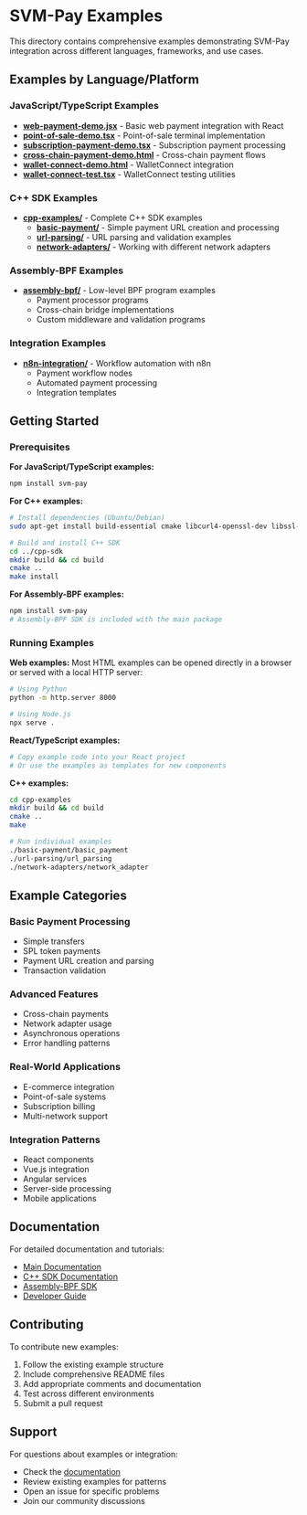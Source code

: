 # SVM-Pay Examples

This directory contains comprehensive examples demonstrating SVM-Pay integration across different languages, frameworks, and use cases.

## Examples by Language/Platform

### JavaScript/TypeScript Examples

- **[web-payment-demo.jsx](./web-payment-demo.jsx)** - Basic web payment integration with React
- **[point-of-sale-demo.tsx](./point-of-sale-demo.tsx)** - Point-of-sale terminal implementation
- **[subscription-payment-demo.tsx](./subscription-payment-demo.tsx)** - Subscription payment processing
- **[cross-chain-payment-demo.html](./cross-chain-payment-demo.html)** - Cross-chain payment flows
- **[wallet-connect-demo.html](./wallet-connect-demo.html)** - WalletConnect integration
- **[wallet-connect-test.tsx](./wallet-connect-test.tsx)** - WalletConnect testing utilities

### C++ SDK Examples

- **[cpp-examples/](./cpp-examples/)** - Complete C++ SDK examples
  - **[basic-payment/](./cpp-examples/basic-payment/)** - Simple payment URL creation and processing
  - **[url-parsing/](./cpp-examples/url-parsing/)** - URL parsing and validation examples
  - **[network-adapters/](./cpp-examples/network-adapters/)** - Working with different network adapters

### Assembly-BPF Examples

- **[assembly-bpf/](./assembly-bpf/)** - Low-level BPF program examples
  - Payment processor programs
  - Cross-chain bridge implementations
  - Custom middleware and validation programs

### Integration Examples

- **[n8n-integration/](./n8n-integration/)** - Workflow automation with n8n
  - Payment workflow nodes
  - Automated payment processing
  - Integration templates

## Getting Started

### Prerequisites

**For JavaScript/TypeScript examples:**
```bash
npm install svm-pay
```

**For C++ examples:**
```bash
# Install dependencies (Ubuntu/Debian)
sudo apt-get install build-essential cmake libcurl4-openssl-dev libssl-dev

# Build and install C++ SDK
cd ../cpp-sdk
mkdir build && cd build
cmake ..
make install
```

**For Assembly-BPF examples:**
```bash
npm install svm-pay
# Assembly-BPF SDK is included with the main package
```

### Running Examples

**Web examples:**
Most HTML examples can be opened directly in a browser or served with a local HTTP server:
```bash
# Using Python
python -m http.server 8000

# Using Node.js
npx serve .
```

**React/TypeScript examples:**
```bash
# Copy example code into your React project
# Or use the examples as templates for new components
```

**C++ examples:**
```bash
cd cpp-examples
mkdir build && cd build
cmake ..
make

# Run individual examples
./basic-payment/basic_payment
./url-parsing/url_parsing
./network-adapters/network_adapter
```

## Example Categories

### Basic Payment Processing
- Simple transfers
- SPL token payments
- Payment URL creation and parsing
- Transaction validation

### Advanced Features
- Cross-chain payments
- Network adapter usage
- Asynchronous operations
- Error handling patterns

### Real-World Applications
- E-commerce integration
- Point-of-sale systems
- Subscription billing
- Multi-network support

### Integration Patterns
- React components
- Vue.js integration
- Angular services
- Server-side processing
- Mobile applications

## Documentation

For detailed documentation and tutorials:
- [Main Documentation](../docs/)
- [C++ SDK Documentation](../cpp-sdk/README.md)
- [Assembly-BPF SDK](../docs/assembly-bpf/)
- [Developer Guide](../docs/developer-guide.md)

## Contributing

To contribute new examples:
1. Follow the existing example structure
2. Include comprehensive README files
3. Add appropriate comments and documentation
4. Test across different environments
5. Submit a pull request

## Support

For questions about examples or integration:
- Check the [documentation](../docs/)
- Review existing examples for patterns
- Open an issue for specific problems
- Join our community discussions